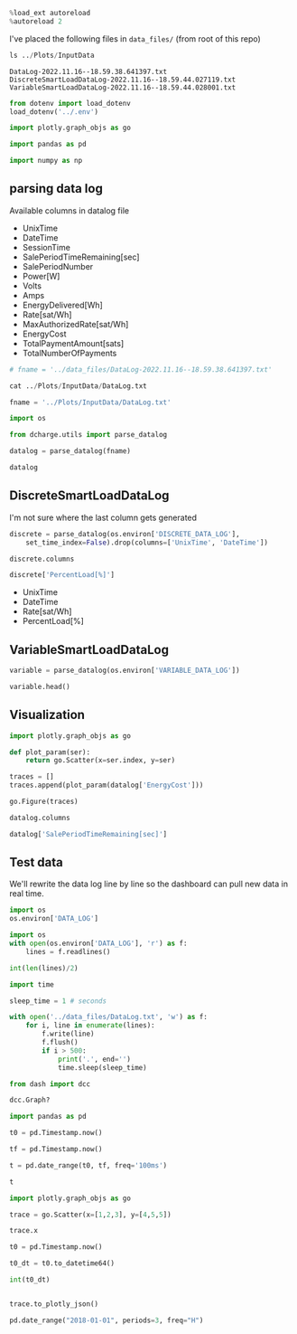 ```python
%load_ext autoreload
%autoreload 2
```

I've placed the following files in `data_files/` (from root of this repo)

```python
ls ../Plots/InputData
```

```
DataLog-2022.11.16--18.59.38.641397.txt
DiscreteSmartLoadDataLog-2022.11.16--18.59.44.027119.txt
VariableSmartLoadDataLog-2022.11.16--18.59.44.028001.txt
```

```python
from dotenv import load_dotenv
load_dotenv('../.env')
```

```python
import plotly.graph_objs as go
```

```python
import pandas as pd
```

```python
import numpy as np
```

## parsing data log


Available columns in datalog file

* UnixTime
* DateTime
* SessionTime
* SalePeriodTimeRemaining[sec]
* SalePeriodNumber
* Power[W]
* Volts
* Amps
* EnergyDelivered[Wh]
* Rate[sat/Wh]
* MaxAuthorizedRate[sat/Wh]
* EnergyCost
* TotalPaymentAmount[sats]
* TotalNumberOfPayments

```python
# fname = '../data_files/DataLog-2022.11.16--18.59.38.641397.txt'
```

```python
cat ../Plots/InputData/DataLog.txt
```

```python
fname = '../Plots/InputData/DataLog.txt'
```

```python
import os
```

```python
from dcharge.utils import parse_datalog
```

```python
datalog = parse_datalog(fname)

datalog
```

## DiscreteSmartLoadDataLog


I'm not sure where the last column gets generated

```python
discrete = parse_datalog(os.environ['DISCRETE_DATA_LOG'],
    set_time_index=False).drop(columns=['UnixTime', 'DateTime'])
```

```python
discrete.columns
```

```python
discrete['PercentLoad[%]']
```

* UnixTime
* DateTime
* Rate[sat/Wh]
* PercentLoad[%]


## VariableSmartLoadDataLog

```python
variable = parse_datalog(os.environ['VARIABLE_DATA_LOG'])
```

```python
variable.head()
```

## Visualization

```python
import plotly.graph_objs as go
```

```python
def plot_param(ser):
    return go.Scatter(x=ser.index, y=ser)
```

```python
traces = []
traces.append(plot_param(datalog['EnergyCost']))

go.Figure(traces)
```

```python
datalog.columns
```

```python
datalog['SalePeriodTimeRemaining[sec]']
```

## Test data


We'll rewrite the data log line by line so the dashboard can pull new data in real time.

```python
import os
os.environ['DATA_LOG']
```

```python
import os
with open(os.environ['DATA_LOG'], 'r') as f:
    lines = f.readlines()
```

```python
int(len(lines)/2)
```

```python
import time
```

```python
sleep_time = 1 # seconds

with open('../data_files/DataLog.txt', 'w') as f:
    for i, line in enumerate(lines):
        f.write(line)
        f.flush()
        if i > 500:
            print('.', end='')
            time.sleep(sleep_time)
```

```python
from dash import dcc
```

```python
dcc.Graph?
```

```python
import pandas as pd
```

```python
t0 = pd.Timestamp.now()
```

```python
tf = pd.Timestamp.now()
```

```python
t = pd.date_range(t0, tf, freq='100ms')
```

```python
t
```

```python
import plotly.graph_objs as go
```

```python
trace = go.Scatter(x=[1,2,3], y=[4,5,5])
```

```python
trace.x
```

```python
t0 = pd.Timestamp.now()
```

```python
t0_dt = t0.to_datetime64()
```

```python
int(t0_dt)
```

```python

```

```python
trace.to_plotly_json()
```

```python
pd.date_range("2018-01-01", periods=3, freq="H")
```

